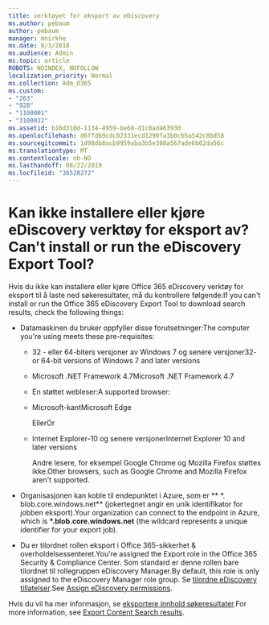 ```yaml
---
title: verktøyet for eksport av eDiscovery
ms.author: pebaum
author: pebaum
manager: mnirkhe
ms.date: 8/3/2018
ms.audience: Admin
ms.topic: article
ROBOTS: NOINDEX, NOFOLLOW
localization_priority: Normal
ms.collection: Adm_O365
ms.custom:
- "263"
- "928"
- "1100001"
- "3100022"
ms.assetid: b16d310d-1134-4959-be68-d1c0ad463930
ms.openlocfilehash: d6ffd69cdc02331ecd1290fa3b0cb5a542c8bd58
ms.sourcegitcommit: 1d98db8acb9959aba3b5e308a567ade6b62da56c
ms.translationtype: MT
ms.contentlocale: nb-NO
ms.lasthandoff: 08/22/2019
ms.locfileid: "36528272"
---
```

# <a name="cant-install-or-run-the-ediscovery-export-tool"></a><span data-ttu-id="e21ee-102">Kan ikke installere eller kjøre eDiscovery verktøy for eksport av?</span><span class="sxs-lookup"><span data-stu-id="e21ee-102">Can't install or run the eDiscovery Export Tool?</span></span>

<span data-ttu-id="e21ee-103">Hvis du ikke kan installere eller kjøre Office 365 eDiscovery verktøy for eksport til å laste ned søkeresultater, må du kontrollere følgende:</span><span class="sxs-lookup"><span data-stu-id="e21ee-103">If you can't install or run the Office 365 eDiscovery Export Tool to download search results, check the following things:</span></span>
  
- <span data-ttu-id="e21ee-104">Datamaskinen du bruker oppfyller disse forutsetninger:</span><span class="sxs-lookup"><span data-stu-id="e21ee-104">The computer you're using meets these pre-requisites:</span></span>

  - <span data-ttu-id="e21ee-105">32 - eller 64-biters versjoner av Windows 7 og senere versjoner</span><span class="sxs-lookup"><span data-stu-id="e21ee-105">32- or 64-bit versions of Windows 7 and later versions</span></span>

  - <span data-ttu-id="e21ee-106">Microsoft .NET Framework 4.7</span><span class="sxs-lookup"><span data-stu-id="e21ee-106">Microsoft .NET Framework 4.7</span></span>

  - <span data-ttu-id="e21ee-107">En støttet webleser:</span><span class="sxs-lookup"><span data-stu-id="e21ee-107">A supported browser:</span></span>

  - <span data-ttu-id="e21ee-108">Microsoft-kant</span><span class="sxs-lookup"><span data-stu-id="e21ee-108">Microsoft Edge</span></span>

    <span data-ttu-id="e21ee-109">Eller</span><span class="sxs-lookup"><span data-stu-id="e21ee-109">Or</span></span>

  - <span data-ttu-id="e21ee-110">Internet Explorer-10 og senere versjoner</span><span class="sxs-lookup"><span data-stu-id="e21ee-110">Internet Explorer 10 and later versions</span></span>

    <span data-ttu-id="e21ee-111">Andre lesere, for eksempel Google Chrome og Mozilla Firefox støttes ikke.</span><span class="sxs-lookup"><span data-stu-id="e21ee-111">Other browsers, such as Google Chrome and Mozilla Firefox aren't supported.</span></span>

- <span data-ttu-id="e21ee-112">Organisasjonen kan koble til endepunktet i Azure, som er \*\* \*. blob.core.windows.net\*\* (jokertegnet angir en unik identifikator for jobben eksport).</span><span class="sxs-lookup"><span data-stu-id="e21ee-112">Your organization can connect to the endpoint in Azure, which is **\*.blob.core.windows.net** (the wildcard represents a unique identifier for your export job).</span></span>

- <span data-ttu-id="e21ee-113">Du er tilordnet rollen eksport i Office 365-sikkerhet &amp; overholdelsessenteret.</span><span class="sxs-lookup"><span data-stu-id="e21ee-113">You're assigned the Export role in the Office 365 Security &amp; Compliance Center.</span></span> <span data-ttu-id="e21ee-114">Som standard er denne rollen bare tilordnet til rollegruppen eDiscovery Manager.</span><span class="sxs-lookup"><span data-stu-id="e21ee-114">By default, this role is only assigned to the eDiscovery Manager role group.</span></span> <span data-ttu-id="e21ee-115">Se [tilordne eDiscovery tillatelser](https://support.office.com/article/assign-ediscovery-permissions-in-the-office-365-security-compliance-center-5b9a067b-9d2e-4aa5-bb33-99d8c0d0b5d7#moreinfo).</span><span class="sxs-lookup"><span data-stu-id="e21ee-115">See [Assign eDiscovery permissions](https://support.office.com/article/assign-ediscovery-permissions-in-the-office-365-security-compliance-center-5b9a067b-9d2e-4aa5-bb33-99d8c0d0b5d7#moreinfo).</span></span>

<span data-ttu-id="e21ee-116">Hvis du vil ha mer informasjon, se [eksportere innhold søkeresultater](https://support.office.com/article/Export-Content-Search-results-from-the-Office-365-Security-Compliance-Center-ed48d448-3714-4c42-85f5-10f75f6a4278).</span><span class="sxs-lookup"><span data-stu-id="e21ee-116">For more information, see [Export Content Search results](https://support.office.com/article/Export-Content-Search-results-from-the-Office-365-Security-Compliance-Center-ed48d448-3714-4c42-85f5-10f75f6a4278).</span></span>
  